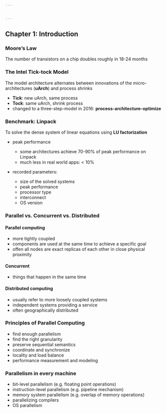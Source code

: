 ```yaml
---


---
```


<h2 id="chapter-1-introduction">Chapter 1: Introduction</h2>
<h3 id="moores-law">Moore’s Law</h3>
<p>The number of transistors on a chip doubles roughly in 18-24 months</p>
<h3 id="the-intel-tick-tock-model">The Intel Tick-tock Model</h3>
<p>The model architecture alternates between innovations of the micro-architectures (<strong>uArch</strong>) and process shrinks</p>
<ul>
<li><strong>Tick</strong>: new uArch, same process</li>
<li><strong>Tock</strong>:  same uArch, shrink process</li>
<li>changed to a three-step-model in 2016: <strong>process-architecture-optimize</strong></li>
</ul>
<h3 id="benchmark-linpack">Benchmark: Linpack</h3>
<p>To solve the dense system of linear equations using <strong>LU factorization</strong></p>
<ul>
<li>
<p>peak performance</p>
<ul>
<li>some architectures achieve 70-90% of peak performance on Linpack</li>
<li>much less in real world apps: &lt; 10%</li>
</ul>
</li>
<li>
<p>recorded parameters:</p>
<ul>
<li>size of the solved systems</li>
<li>peak performance</li>
<li>processor type</li>
<li>interconnect</li>
<li>OS version</li>
</ul>
</li>
</ul>
<h3 id="parallel-vs.-concurrent-vs.--distributed">Parallel vs. Concurrent vs.  Distributed</h3>
<h4 id="parallel-computing">Parallel computing</h4>
<ul>
<li>more tightly coupled</li>
<li>components are used at the same time to achieve a specific goal</li>
<li>offen all nodes are exact replicas of each other in close physical proximity</li>
</ul>
<h4 id="concurrent">Concurrent</h4>
<ul>
<li>things that happen in the same time</li>
</ul>
<h4 id="distributed-computing">Distributed computing</h4>
<ul>
<li>usually refer to more loosely coupled systems</li>
<li>independent systems providing a service</li>
<li>often geographically distributed</li>
</ul>
<h3 id="principles-of-parallel-computing">Principles of Parallel Computing</h3>
<ul>
<li>find enough parallelism</li>
<li>find the right granularity</li>
<li>preserve sequential semantics</li>
<li>coordinate and synchronize</li>
<li>locality and load balance</li>
<li>performance measurement and modeling</li>
</ul>
<h3 id="parallelism-in-every-machine">Parallelism in every machine</h3>
<ul>
<li>bit-level parallelism (e.g. floating point operations)</li>
<li>instruction-level parallelism (e.g. pipeline mechanism)</li>
<li>memory system parallelism (e.g. overlap of memory operations)</li>
<li>parallelizing compilers</li>
<li>OS parallelism</li>
</ul>

